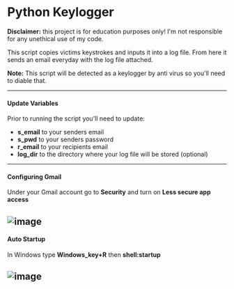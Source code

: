 # Python Keylogger
**Disclaimer:** this project is for education purposes only! I'm not responsible for any unethical use of my code.

This script copies victims keystrokes and inputs it into a log file. From here it sends an email everyday with the log file attached.

**Note:** This script will be detected as a keylogger by anti virus so you'll need to diable that.

---
#### Update Variables
Prior to running the script you'll need to update:
- **s_email** to your senders email
- **s_pwd** to your senders password
- **r_email** to your recipients email
- **log_dir** to the directory where your log file will be stored (optional) 

---
#### Configuring Gmail
Under your Gmail account go to **Security** and turn on **Less secure app access**

![image](https://user-images.githubusercontent.com/70701922/140437395-f1e503f7-28b0-415a-961a-396d29f02d7b.png)
---
#### Auto Startup
In Windows type **Windows_key+R** then **shell:startup**

![image](https://user-images.githubusercontent.com/70701922/140437834-e3f34e13-115f-4c41-8c37-3553afe25417.png)
---



